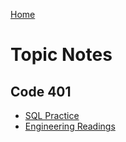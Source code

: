 [Home](README.md)

# Topic Notes

## Code 401

- [SQL Practice](code401Notes/SQL-practice.md)
- [Engineering Readings](code401Notes/engineering-readings.md)
